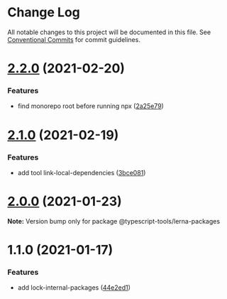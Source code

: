 # Change Log

All notable changes to this project will be documented in this file.
See [Conventional Commits](https://conventionalcommits.org) for commit guidelines.

# [2.2.0](https://github.com/typescript-tools/typescript-tools/compare/@typescript-tools/lerna-packages@2.1.0...@typescript-tools/lerna-packages@2.2.0) (2021-02-20)


### Features

* find monorepo root before running npx ([2a25e79](https://github.com/typescript-tools/typescript-tools/commit/2a25e795a06867f39d1a9ac8533cbcf2b87582bc))





# [2.1.0](https://github.com/typescript-tools/typescript-tools/compare/@typescript-tools/lerna-packages@2.0.0...@typescript-tools/lerna-packages@2.1.0) (2021-02-19)


### Features

* add tool link-local-dependencies ([3bce081](https://github.com/typescript-tools/typescript-tools/commit/3bce081bf09141cb8fd6867eb59d4b9dc45276c0))





# [2.0.0](https://github.com/typescript-tools/typescript-tools/compare/@typescript-tools/lerna-packages@1.1.0...@typescript-tools/lerna-packages@2.0.0) (2021-01-23)

**Note:** Version bump only for package @typescript-tools/lerna-packages





# 1.1.0 (2021-01-17)


### Features

* add lock-internal-packages ([44e2ed1](https://github.com/typescript-tools/typescript-tools/commit/44e2ed1cebba3a02e48ca5c6bd9c67aa21b178ed))

